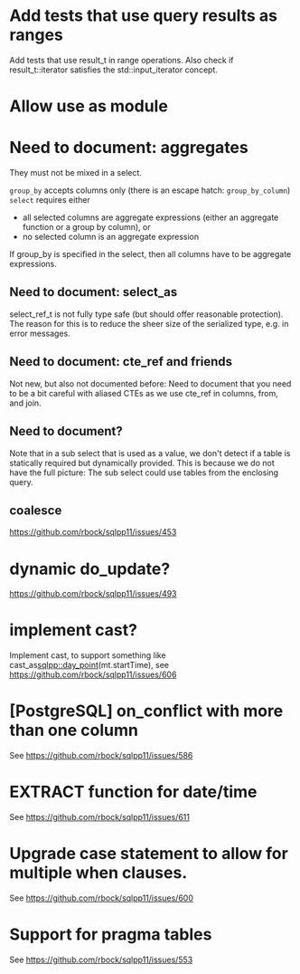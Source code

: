 # Add tests that use query results as ranges
Add tests that use result_t in range operations. Also check if result_t::iterator satisfies the std::input_iterator concept.

# Allow use as module

# Need to document: aggregates
They must not be mixed in a select.

`group_by` accepts columns only (there is an escape hatch: `group_by_column`)
`select` requires either
- all selected columns are aggregate expressions (either an aggregate function or a group by column), or
- no selected column is an aggregate expression

If group_by is specified in the select, then all columns have to be aggregate expressions.

## Need to document: select_as
select_ref_t is not fully type safe (but should offer reasonable protection).
The reason for this is to reduce the sheer size of the serialized type, e.g. in error messages.

## Need to document: cte_ref and friends
Not new, but also not documented before: Need to document that you need to be a bit careful with aliased CTEs as we use cte_ref in columns, from, and join.

## Need to document?
Note that in a sub select that is used as a value, we don't detect if a table is statically required but dynamically provided. This is because we do not have the full picture: The sub select could use tables from the enclosing query.


## coalesce
https://github.com/rbock/sqlpp11/issues/453

# dynamic do_update?
https://github.com/rbock/sqlpp11/issues/493

# implement cast?
Implement cast, to support something like cast_as<sqlpp::day_point>(mt.startTime),
see https://github.com/rbock/sqlpp11/issues/606

# [PostgreSQL] on_conflict with more than one column
See https://github.com/rbock/sqlpp11/issues/586

# EXTRACT function for date/time
See https://github.com/rbock/sqlpp11/issues/611

# Upgrade case statement to allow for multiple when clauses.
See https://github.com/rbock/sqlpp11/issues/600

# Support for pragma tables
See https://github.com/rbock/sqlpp11/issues/553
